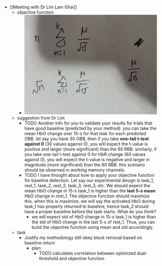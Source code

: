 - [[Meeting with Dr Lim Lam Ghai]]
	- objective function
		- ![WhatsApp Image 2024-11-13 at 9.55.03 AM.jpeg](../assets/WhatsApp_Image_2024-11-13_at_9.55.03_AM_1731463088548_0.jpeg)
	- suggestion from Dr Lim
		- TODO Another info for you to validate your results for trials that have good baseline (predicted by your method). you can take the mean HbO change over 15-s for that task for each predicted OBB. let say you have 30 OBB, then if you take **one-tail t-test against 0** (30 values against 0), you will expect the t-value is positive and larger (more significant) than the 60 RBB. similarly, if you take one-tail t-test against 0 for HbR change (60 values against 0), you will expect the t-value is negative and larger in magnitude (more significant) than the 60 RBB. this scenario should be observed in working memory channels.
		- TODO I have thought about how to apply your objective function for baseline detection. Let say our experimental design is task_1, rest_1, task_2, rest_2, task_3, rest_3, etc. We should expect the mean HbO change in 15-s task_1 is higher than the **last 5-s mean** HbO change in rest_1. The objective function should maximize this. when this is maximize, we will say the activated HbO during task_1 has properly returned to baseline, hence task_2 should have a proper baseline before the task starts. What do you think?
			- we will expect std of HbO change in 15-s task_1 is higher than the std of HbO change in the last 5-s of rest_1. Thus, you can build the objective function using mean and std accordingly.
	- task
		- Justify my methodology still obey block removal based on baseline return
			- plan:
				- TODO calculates correlation between optimized dual-threshold and objective function